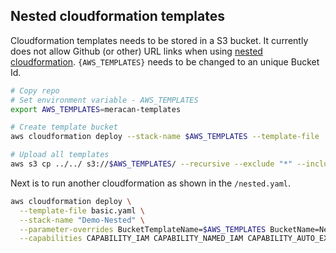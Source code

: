 ## Nested cloudformation templates
Cloudformation templates needs to be stored in a S3 bucket.
It currently does not allow Github (or other) URL links when using [nested cloudformation](https://docs.aws.amazon.com/AWSCloudFormation/latest/UserGuide/using-cfn-nested-stacks.html). 
`{AWS_TEMPLATES}` needs to be changed to an unique Bucket Id.

```bash
# Copy repo
# Set environment variable - AWS_TEMPLATES
export AWS_TEMPLATES=meracan-templates

# Create template bucket
aws cloudformation deploy --stack-name $AWS_TEMPLATES --template-file ../s3/basic.yaml --parameter-overrides BucketName=$AWS_TEMPLATES

# Upload all templates 
aws s3 cp ../../ s3://$AWS_TEMPLATES/ --recursive --exclude "*" --include "*.yaml"
```

Next is to run another cloudformation as shown in the `/nested.yaml`.
```bash
aws cloudformation deploy \
  --template-file basic.yaml \
  --stack-name "Demo-Nested" \
  --parameter-overrides BucketTemplateName=$AWS_TEMPLATES BucketName=NewBucket \
  --capabilities CAPABILITY_IAM CAPABILITY_NAMED_IAM CAPABILITY_AUTO_EXPAND
```